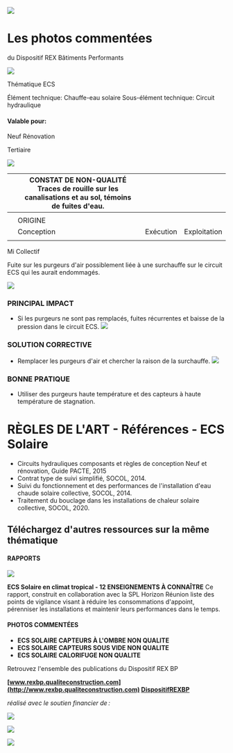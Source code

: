 ![](<images/Corrosion suite à des fuites/_page_0_Picture_0.jpeg>)

# Les photos commentées

du Dispositif REX Bâtiments Performants

![](<images/Corrosion suite à des fuites/_page_0_Picture_3.jpeg>)

Thématique ECS

Élément technique: Chauffe-eau solaire Sous-élément technique: Circuit hydraulique

#### Valable pour:

Neuf Rénovation

Tertiaire

![](<images/Corrosion suite à des fuites/_page_0_Picture_9.jpeg>)

|  | CONSTAT DE NON-QUALITÉ<br>Traces de rouille sur les canalisations et au sol, témoins<br>de fuites d'eau. |           |              |
|--|----------------------------------------------------------------------------------------------------------|-----------|--------------|
|  |                                                                                                          |           |              |
|  | ORIGINE                                                                                                  |           |              |
|  | Conception                                                                                               | Exécution | Exploitation |
|  |                                                                                                          |           |              |

Mi Collectif

Fuite sur les purgeurs d'air possiblement liée à une surchauffe sur le circuit ECS qui les aurait endommagés.

![](<images/Corrosion suite à des fuites/_page_0_Picture_12.jpeg>)

### PRINCIPAL IMPACT

- Si les purgeurs ne sont pas remplacés, fuites récurrentes et baisse de la pression dans le circuit ECS.
![](<images/Corrosion suite à des fuites/_page_0_Picture_15.jpeg>)

### SOLUTION CORRECTIVE

- Remplacer les purgeurs d'air et chercher la raison de la surchauffe.
![](<images/Corrosion suite à des fuites/_page_0_Picture_18.jpeg>)

### BONNE PRATIQUE

- Utiliser des purgeurs haute température et des capteurs à haute température de stagnation.
# RÈGLES DE L'ART - Références - ECS Solaire

- Circuits hydrauliques composants et règles de conception Neuf et rénovation, Guide PACTE, 2015
- Contrat type de suivi simplifié, SOCOL, 2014.
- Suivi du fonctionnement et des performances de l'installation d'eau chaude solaire collective, SOCOL, 2014.
- Traitement du bouclage dans les installations de chaleur solaire collective, SOCOL, 2020.

## Téléchargez d'autres ressources sur la même thématique

#### RAPPORTS

![](<images/Corrosion suite à des fuites/_page_1_Picture_7.jpeg>)

**ECS Solaire en climat tropical - 12 ENSEIGNEMENTS À CONNAÎTRE** Ce rapport, construit en collaboration avec la SPL Horizon Réunion liste des points de vigilance visant à réduire les consommations d'appoint, pérenniser les installations et maintenir leurs performances dans le temps.

#### PHOTOS COMMENTÉES

- **ECS SOLAIRE CAPTEURS À L'OMBRE NON QUALITE**
- **ECS SOLAIRE CAPTEURS SOUS VIDE NON QUALITE**
- **ECS SOLAIRE CALORIFUGE NON QUALITE**

Retrouvez l'ensemble des publications du Dispositif REX BP

**[www.rexbp.qualiteconstruction.com](http://www.rexbp.qualiteconstruction.com) [DispositifREXBP](https://www.facebook.com/DispositifREXBP/)**

*réalisé avec le soutien financier de :*

![](<images/Corrosion suite à des fuites/_page_1_Picture_17.jpeg>)

![](<images/Corrosion suite à des fuites/_page_1_Picture_18.jpeg>)

![](<images/Corrosion suite à des fuites/_page_1_Picture_19.jpeg>)